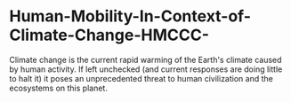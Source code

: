 # Human-Mobility-In-Context-of-Climate-Change-HMCCC-
Climate change is the current rapid warming of the Earth's climate caused by human activity. If left unchecked (and current responses are doing little to halt it) it poses an unprecedented threat to human civilization and the ecosystems on this planet.
